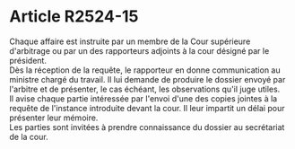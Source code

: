 # Article R2524-15

  
Chaque affaire est instruite par un membre de la Cour supérieure d'arbitrage ou par un des rapporteurs adjoints à la cour désigné par le président.   
Dès la réception de la requête, le rapporteur en donne communication au ministre chargé du travail. Il lui demande de produire le dossier envoyé par l'arbitre et de présenter, le cas échéant, les observations qu'il juge utiles.   
Il avise chaque partie intéressée par l'envoi d'une des copies jointes à la requête de l'instance introduite devant la cour. Il leur impartit un délai pour présenter leur mémoire.   
Les parties sont invitées à prendre connaissance du dossier au secrétariat de la cour.